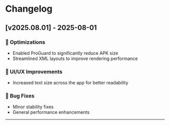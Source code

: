 # Changelog

## [v2025.08.01] - 2025-08-01

### 🔧 Optimizations
- Enabled ProGuard to significantly reduce APK size
- Streamlined XML layouts to improve rendering performance

### 🎨 UI/UX Improvements
- Increased text size across the app for better readability

### 🐛 Bug Fixes
- Minor stability fixes
- General performance enhancements

---
